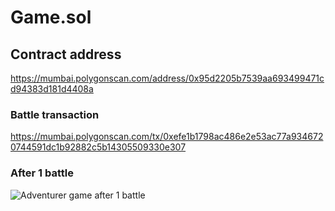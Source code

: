 # Game.sol

## Contract address

https://mumbai.polygonscan.com/address/0x95d2205b7539aa693499471cd94383d181d4408a

### Battle transaction

https://mumbai.polygonscan.com/tx/0xefe1b1798ac486e2e53ac77a9346720744591dc1b92882c5b14305509330e307

### After 1 battle
![Adventurer game after 1 battle](https://user-images.githubusercontent.com/8282076/202893225-5e553cd4-bdbc-431a-9d7d-7b61717dfe25.png)